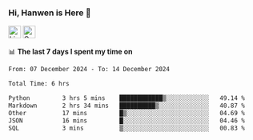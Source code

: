 ### Hi, Hanwen is Here 👋
<p>
	<a href="https://www.linkedin.com/in/liu-hanwen/"><img src="https://img.shields.io/badge/@hanwen-0A66C2?style=flat&logo=LinkedIn&logoColor=white" alt="Linkedin"  height="25px"/></a> 
	<a href="https://scholar.google.com/citations?user=HDF0su0AAAAJ"><img src="https://img.shields.io/badge/scholar-4385FE.svg?&style=plastic&logo=google-scholar&logoColor=white" alt="Google Scholar" height="25px"> </a>
</p>

📊 **The last 7 days I spent my time on** 
<!--START_SECTION:waka-->

```txt
From: 07 December 2024 - To: 14 December 2024

Total Time: 6 hrs

Python         3 hrs 5 mins    ████████████▒░░░░░░░░░░░░   49.14 %
Markdown       2 hrs 34 mins   ██████████▒░░░░░░░░░░░░░░   40.87 %
Other          17 mins         █▒░░░░░░░░░░░░░░░░░░░░░░░   04.69 %
JSON           16 mins         █░░░░░░░░░░░░░░░░░░░░░░░░   04.46 %
SQL            3 mins          ▒░░░░░░░░░░░░░░░░░░░░░░░░   00.83 %
```

<!--END_SECTION:waka-->


<!--
**david990917/david990917** is a ✨ _special_ ✨ repository because its `README.md` (this file) appears on your GitHub profile.

Here are some ideas to get you started:

- 🔭 I’m currently working on ...
- 🌱 I’m currently learning ...
- 👯 I’m looking to collaborate on ...
- 🤔 I’m looking for help with ...
- 💬 Ask me about ...
- 📫 How to reach me: ...
- 😄 Pronouns: ...
- ⚡ Fun fact: ...
-->
